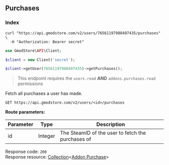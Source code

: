 ## Purchases

### Index

```shell
curl "https://api.gmodstore.com/v2/users/76561197988497435/purchases" \
  -H "Authorization: Bearer secret"
```

```php
use GmodStore\API\Client;

$client = new Client('secret');

$client->getUser(76561197988497435)->getPurchases();
```

> This endpoint requires the `users.read` **AND** `addons.purchases.read` permissions

Fetch all purchases a user has made.

`GET https://api.gmodstore.com/v2/users/<id>/purchases`

**Route parameters:**

Parameter | Type | Description
--------- | ---- | -----------
id | Integer | The SteamID of the user to fetch the purchases of

Response code: `200`<br>
Response resource: [Collection](#resource-types-collection)<[Addon Purchase](#resource-types-addon-purchase)>
